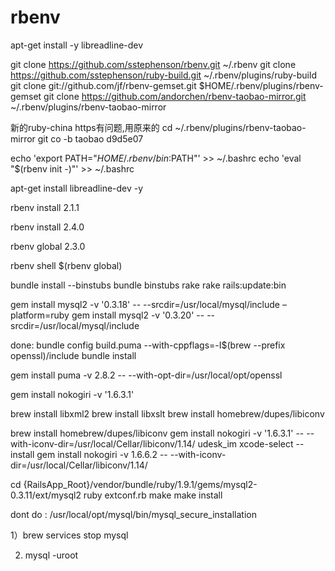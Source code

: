 rbenv
========
apt-get install -y libreadline-dev

git clone https://github.com/sstephenson/rbenv.git ~/.rbenv
git clone https://github.com/sstephenson/ruby-build.git ~/.rbenv/plugins/ruby-build
git clone git://github.com/jf/rbenv-gemset.git $HOME/.rbenv/plugins/rbenv-gemset
git clone https://github.com/andorchen/rbenv-taobao-mirror.git ~/.rbenv/plugins/rbenv-taobao-mirror

新的ruby-china https有问题,用原来的
cd ~/.rbenv/plugins/rbenv-taobao-mirror
git co -b taobao d9d5e07

echo 'export PATH="$HOME/.rbenv/bin:$PATH"' >> ~/.bashrc
echo 'eval "$(rbenv init -)"' >> ~/.bashrc

apt-get install libreadline-dev -y

rbenv install 2.1.1

rbenv install 2.4.0

rbenv global 2.3.0

rbenv shell $(rbenv global)

bundle install --binstubs
bundle binstubs rake
rake rails:update:bin

gem install mysql2 -v '0.3.18' -- --srcdir=/usr/local/mysql/include –platform=ruby
gem install mysql2 -v '0.3.20' -- --srcdir=/usr/local/mysql/include


done:
bundle config build.puma --with-cppflags=-I$(brew --prefix openssl)/include
bundle install

gem install puma -v 2.8.2 -- --with-opt-dir=/usr/local/opt/openssl

gem install nokogiri -v '1.6.3.1'

brew install libxml2 
brew install libxslt
brew install homebrew/dupes/libiconv

brew install homebrew/dupes/libiconv
gem install nokogiri -v '1.6.3.1' -- --with-iconv-dir=/usr/local/Cellar/libiconv/1.14/
udesk_im
xcode-select --install
gem install nokogiri -v 1.6.6.2 -- --with-iconv-dir=/usr/local/Cellar/libiconv/1.14/


cd {RailsApp_Root}/vendor/bundle/ruby/1.9.1/gems/mysql2-0.3.11/ext/mysql2
ruby extconf.rb
make
make install


dont do :
/usr/local/opt/mysql/bin/mysql_secure_installation

1）brew services stop mysql

2) mysql -uroot




